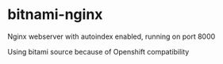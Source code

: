 # bitnami-nginx

Nginx webserver with autoindex enabled, running on port 8000 

Using bitami source because of Openshift compatibility
